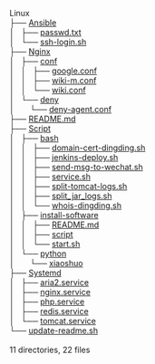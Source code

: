 Linux<br/>
	├── <a href="https://github.com/opsxin/linux/blob/master/Ansible/">Ansible</a><br>
	│   ├── <a href="https://github.com/opsxin/linux/blob/master/Ansible/passwd.txt">passwd.txt</a><br>
	│   └── <a href="https://github.com/opsxin/linux/blob/master/Ansible/ssh-login.sh">ssh-login.sh</a><br>
	├── <a href="https://github.com/opsxin/linux/blob/master/Nginx/">Nginx</a><br>
	│   ├── <a href="https://github.com/opsxin/linux/blob/master/Nginx/conf/">conf</a><br>
	│   │   ├── <a href="https://github.com/opsxin/linux/blob/master/Nginx/conf/google.conf">google.conf</a><br>
	│   │   ├── <a href="https://github.com/opsxin/linux/blob/master/Nginx/conf/wiki-m.conf">wiki-m.conf</a><br>
	│   │   └── <a href="https://github.com/opsxin/linux/blob/master/Nginx/conf/wiki.conf">wiki.conf</a><br>
	│   └── <a href="https://github.com/opsxin/linux/blob/master/Nginx/deny/">deny</a><br>
	│   &nbsp;&nbsp;&nbsp; └── <a href="https://github.com/opsxin/linux/blob/master/Nginx/deny/deny-agent.conf">deny-agent.conf</a><br>
	├── <a href="https://github.com/opsxin/linux/blob/master/README.md">README.md</a><br>
	├── <a href="https://github.com/opsxin/linux/blob/master/Script/">Script</a><br>
	│   ├── <a href="https://github.com/opsxin/linux/blob/master/Script/bash/">bash</a><br>
	│   │   ├── <a href="https://github.com/opsxin/linux/blob/master/Script/bash/domain-cert-dingding.sh">domain-cert-dingding.sh</a><br>
	│   │   ├── <a href="https://github.com/opsxin/linux/blob/master/Script/bash/jenkins-deploy.sh">jenkins-deploy.sh</a><br>
	│   │   ├── <a href="https://github.com/opsxin/linux/blob/master/Script/bash/send-msg-to-wechat.sh">send-msg-to-wechat.sh</a><br>
	│   │   ├── <a href="https://github.com/opsxin/linux/blob/master/Script/bash/service.sh">service.sh</a><br>
	│   │   ├── <a href="https://github.com/opsxin/linux/blob/master/Script/bash/split-tomcat-logs.sh">split-tomcat-logs.sh</a><br>
	│   │   ├── <a href="https://github.com/opsxin/linux/blob/master/Script/bash/split_jar_logs.sh">split_jar_logs.sh</a><br>
	│   │   └── <a href="https://github.com/opsxin/linux/blob/master/Script/bash/whois-dingding.sh">whois-dingding.sh</a><br>
	│   ├── <a href="https://github.com/opsxin/linux/blob/master/Script/install-software/">install-software</a><br>
	│   │   ├── <a href="https://github.com/opsxin/linux/blob/master/Script/install-software/README.md">README.md</a><br>
	│   │   ├── <a href="https://github.com/opsxin/linux/blob/master/Script/install-software/script/">script</a><br>
	│   │   └── <a href="https://github.com/opsxin/linux/blob/master/Script/install-software/start.sh">start.sh</a><br>
	│   └── <a href="https://github.com/opsxin/linux/blob/master/Script/python/">python</a><br>
	│   &nbsp;&nbsp;&nbsp; └── <a href="https://github.com/opsxin/linux/blob/master/Script/python/xiaoshuo/">xiaoshuo</a><br>
	├── <a href="https://github.com/opsxin/linux/blob/master/Systemd/">Systemd</a><br>
	│   ├── <a href="https://github.com/opsxin/linux/blob/master/Systemd/aria2.service">aria2.service</a><br>
	│   ├── <a href="https://github.com/opsxin/linux/blob/master/Systemd/nginx.service">nginx.service</a><br>
	│   ├── <a href="https://github.com/opsxin/linux/blob/master/Systemd/php.service">php.service</a><br>
	│   ├── <a href="https://github.com/opsxin/linux/blob/master/Systemd/redis.service">redis.service</a><br>
	│   └── <a href="https://github.com/opsxin/linux/blob/master/Systemd/tomcat.service">tomcat.service</a><br>
	└── <a href="https://github.com/opsxin/linux/blob/master/update-readme.sh">update-readme.sh</a><br>
<br/>11 directories, 22 files
